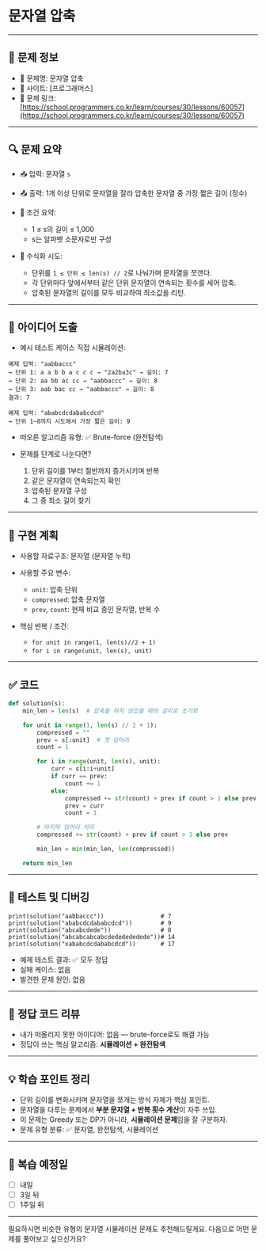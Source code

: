 # 문자열 압축

---

## 📌 문제 정보

* 🔹 문제명: 문자열 압축
* 🔹 사이트: [프로그래머스]
* 🔹 문제 링크: [https://school.programmers.co.kr/learn/courses/30/lessons/60057](https://school.programmers.co.kr/learn/courses/30/lessons/60057)

---

## 🔍 문제 요약

* 📥 입력: 문자열 `s`
* 📤 출력: 1개 이상 단위로 문자열을 잘라 압축한 문자열 중 가장 짧은 길이 (정수)
* 📌 조건 요약:

    * 1 ≤ s의 길이 ≤ 1,000
    * s는 알파벳 소문자로만 구성
* 📐 수식화 시도:

    * 단위를 `1 ≤ 단위 ≤ len(s) // 2`로 나눠가며 문자열을 쪼갠다.
    * 각 단위마다 앞에서부터 같은 단위 문자열이 연속되는 횟수를 세어 압축.
    * 압축된 문자열의 길이를 모두 비교하여 최소값을 리턴.

---

## 🧠 아이디어 도출

* 예시 테스트 케이스 직접 시뮬레이션:

```
예제 입력: "aabbaccc"
→ 단위 1: a a b b a c c c → "2a2ba3c" → 길이: 7
→ 단위 2: aa bb ac cc → "aabbaccc" → 길이: 8
→ 단위 3: aab bac cc → "aabbaccc" → 길이: 8
결과: 7

예제 입력: "ababcdcdababcdcd"
→ 단위 1~8까지 시도해서 가장 짧은 길이: 9
```

* 떠오른 알고리즘 유형:
  ✅ Brute-force (완전탐색)
* 문제를 단계로 나눈다면?

    1. 단위 길이를 1부터 절반까지 증가시키며 반복
    2. 같은 문자열이 연속되는지 확인
    3. 압축된 문자열 구성
    4. 그 중 최소 길이 찾기

---

## 🧱 구현 계획

* 사용할 자료구조: 문자열 (문자열 누적)
* 사용할 주요 변수:

    * `unit`: 압축 단위
    * `compressed`: 압축 문자열
    * `prev`, `count`: 현재 비교 중인 문자열, 반복 수
* 핵심 반복 / 조건:

    * `for unit in range(1, len(s)//2 + 1)`
    * `for i in range(unit, len(s), unit)`

---

## ✅ 코드

```python
def solution(s):
    min_len = len(s)  # 압축을 하지 않았을 때의 길이로 초기화

    for unit in range(1, len(s) // 2 + 1):
        compressed = ""
        prev = s[:unit]  # 첫 덩어리
        count = 1

        for i in range(unit, len(s), unit):
            curr = s[i:i+unit]
            if curr == prev:
                count += 1
            else:
                compressed += str(count) + prev if count > 1 else prev
                prev = curr
                count = 1

        # 마지막 덩어리 처리
        compressed += str(count) + prev if count > 1 else prev

        min_len = min(min_len, len(compressed))

    return min_len
```

---

## 🧪 테스트 및 디버깅

```
print(solution("aabbaccc"))                # 7
print(solution("ababcdcdababcdcd"))        # 9
print(solution("abcabcdede"))              # 8
print(solution("abcabcabcabcdededededede"))# 14
print(solution("xababcdcdababcdcd"))       # 17
```

* 예제 테스트 결과: ✅ 모두 정답
* 실패 케이스: 없음
* 발견한 문제 원인: 없음

---

## 📖 정답 코드 리뷰

* 내가 떠올리지 못한 아이디어: 없음 — brute-force로도 해결 가능
* 정답이 쓰는 핵심 알고리즘: **시뮬레이션 + 완전탐색**

---

## 💡 학습 포인트 정리

* 단위 길이를 변화시키며 문자열을 쪼개는 방식 자체가 핵심 포인트.
* 문자열을 다루는 문제에서 **부분 문자열 + 반복 횟수 계산**이 자주 쓰임.
* 이 문제는 Greedy 또는 DP가 아니라, **시뮬레이션 문제**임을 잘 구분하자.
* 문제 유형 분류: ✅ 문자열, 완전탐색, 시뮬레이션

---

## 🔁 복습 예정일

* [ ] 내일
* [ ] 3일 뒤
* [ ] 1주일 뒤

---

필요하시면 비슷한 유형의 문자열 시뮬레이션 문제도 추천해드릴게요.
다음으로 어떤 문제를 풀어보고 싶으신가요?
